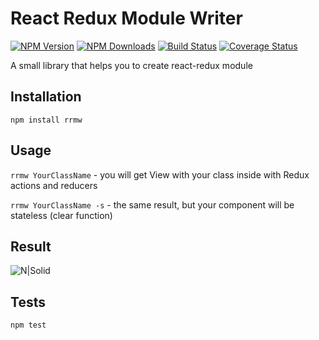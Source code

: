 React Redux Module Writer
=========
[![NPM Version][npm-image]][npm-url]
[![NPM Downloads][downloads-image]][downloads-url]
[![Build Status](https://travis-ci.org/sedoyjan/rrmw.svg?branch=master)](https://travis-ci.org/sedoyjan/rrmw)
[![Coverage Status](https://coveralls.io/repos/github/sedoyjan/rrmw/badge.svg?branch=master)](https://coveralls.io/github/sedoyjan/rrmw?branch=master)

A small library that helps you to create react-redux module

## Installation

`npm install rrmw`

## Usage
`rrmw YourClassName` - you will get View with your class inside with Redux actions and reducers

`rrmw YourClassName -s` - the same result, but your component will be stateless (clear function)


## Result

![N|Solid](https://image.ibb.co/hTBwBv/rrmw_Usage.png)

## Tests
`npm test`



[npm-image]: https://img.shields.io/npm/v/rrmw.svg
[npm-url]: https://npmjs.org/package/rrmw
[downloads-image]: https://img.shields.io/npm/dm/rrmw.svg
[downloads-url]: https://npmjs.org/package/rrmw